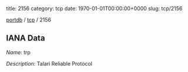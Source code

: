 title: 2156
category: tcp
date: 1970-01-01T00:00:00+0000
slug: tcp/2156

[portdb](/) / [tcp](/category/tcp.html) / 2156


## IANA Data

_Name:_ trp

_Description:_ Talari Reliable Protocol

